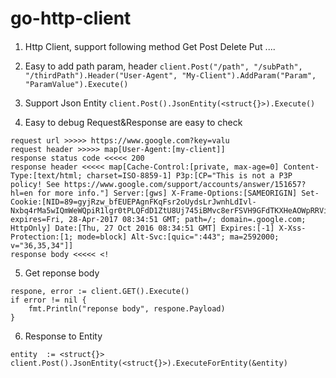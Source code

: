 # go-http-client

#### 
1. Http Client, support following method
Get
Post
Delete
Put
....

2. Easy to add path param, header
`client.Post("/path", "/subPath", "/thirdPath").Header("User-Agent", "My-Client").AddParam("Param", "ParamValue").Execute()`

3. Support Json Entity
`client.Post().JsonEntity(<struct{}>).Execute()`

4. Easy to debug
Request&Response are easy to check
```
request url >>>>> https://www.google.com?key=valu
request header >>>>> map[User-Agent:[my-client]]
response status code <<<<< 200
response header <<<<< map[Cache-Control:[private, max-age=0] Content-Type:[text/html; charset=ISO-8859-1] P3p:[CP="This is not a P3P policy! See https://www.google.com/support/accounts/answer/151657?hl=en for more info."] Server:[gws] X-Frame-Options:[SAMEORIGIN] Set-Cookie:[NID=89=gyjRzw_bfEUEPAgnFKqFsr2oUydsLrJwnhLdIvl-Nxbq4rMa5wIQmWeWQpiR1lgr0tPLQFdD1ZtU8Uj745iBMvc8erFSVH9GFdTKXHeAOWpRRVigQ4MU7HAp5XGyvdIfwQkWl377tRujQA; expires=Fri, 28-Apr-2017 08:34:51 GMT; path=/; domain=.google.com; HttpOnly] Date:[Thu, 27 Oct 2016 08:34:51 GMT] Expires:[-1] X-Xss-Protection:[1; mode=block] Alt-Svc:[quic=":443"; ma=2592000; v="36,35,34"]]
response body <<<<< <!
```
5. Get reponse body
```golang
respone, error := client.GET().Execute()
if error != nil {
	fmt.Println("reponse body", respone.Payload)
}
```

6. Response to Entity
```golang
entity  := <struct{}>
client.Post().JsonEntity(<struct{}>).ExecuteForEntity(&entity)
```

